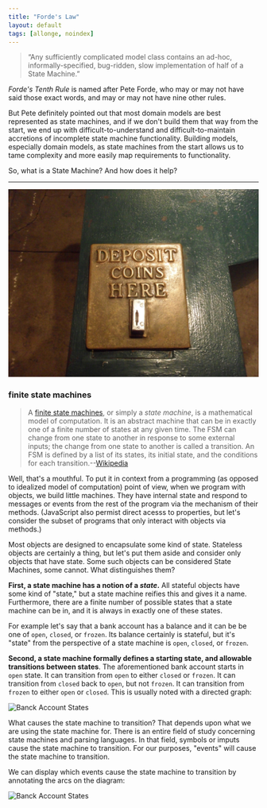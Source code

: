 ```yaml
---
title: "Forde's Law"
layout: default
tags: [allonge, noindex]
---
```


> “Any sufficiently complicated model class contains an ad-hoc, informally-specified, bug-ridden, slow implementation of half of a State Machine.”

_Forde's Tenth Rule_ is named after Pete Forde, who may or may not have said those exact words, and may or may not have nine other rules.

But Pete definitely pointed out that most domain models are best represented as state machines, and if we don't build them that way from the start, we end up with difficult-to-understand and difficult-to-maintain accretions of incomplete state machine functionality. Building models, especially domain models, as state machines from the start allows us to tame complexity and more easily map requirements to functionality.

So, what is a State Machine? And how does it help?

---

[![A coin operated turnstile](/assets/images/state-machine/deposit-coins-here.jpg)](https://www.flickr.com/photos/walkingsf/7013161873)

### finite state machines

> A [finite state machines][fsm], or simply a _state machine_, is a mathematical model of computation. It is an abstract machine that can be in exactly one of a finite number of states at any given time. The FSM can change from one state to another in response to some external inputs; the change from one state to another is called a transition. An FSM is defined by a list of its states, its initial state, and the conditions for each transition.--[Wikipedia][fsm]

[fsm]: https://en.wikipedia.org/wiki/Finite-state_machine

Well, that's a mouthful. To put it in context from a programming (as opposed to idealized model of computation) point of view, when we program with objects, we build little machines. They have internal state and respond to messages or events from the rest of the program via the mechanism of their methods. (JavaScript also permist direct acesss to properties, but let's consider the subset of programs that only interact with objects via methods.)

Most objects are designed to encapsulate some kind of state. Stateless objects are certainly a thing, but let's put them aside and consider only objects that have state. Some such objects can be considered State Machines, some cannot. What distinguishes them?

**First, a state machine has a notion of a _state_.** All stateful objects have some kind of "state," but a state machine reifies this and gives it a name. Furthermore, there are a finite number of possible states that a state machine can be in, and it is always in exactly one of these states.

For example let's say that a bank account has a balance and it can be be one of `open`, `closed`, or `frozen`. Its balance certainly is stateful, but it's "state" from the perspective of a state machine is `open`, `closed`, or `frozen`.

**Second, a state machine formally defines a starting state, and allowable transitions between states**. The aforementioned bank account starts in `open` state. It can transition from `open` to either `closed` or `frozen`. It can transition from `closed` back to `open`, but not `frozen`. It can transition from `frozen` to either `open` or `closed`. This is usually noted with a directed graph:

![Banck Account States](/assets/images/state-machine/account-unlabeled.jpg)

What causes the state machine to transition? That depends upon what we are using the state machine for. There is an entire field of study concerning state machines and parsing languages. In that field, symbols or imputs cause the state machine to transition. For our purposes, "events" will cause the state machine to transition.

We can display which events cause the state machine to transition by annotating the arcs on the diagram:

![Banck Account States](/assets/images/state-machine/account-labeled.jpg)



